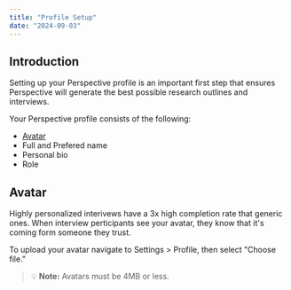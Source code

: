 ```yaml
---
title: "Profile Setup"
date: "2024-09-03"
---
```


## Introduction

Setting up your Perspective profile is an important first step that ensures Perspective will generate the best possible research outlines and interviews.

Your Perspective profile consists of the following:
- [Avatar](#Avatar)
- Full and Prefered name
- Personal bio
- Role

## Avatar
Highly personalized interivews have a 3x high completion rate that generic ones. When interview perticipants see your avatar, they know that it's coming form someone they trust.

To upload your avatar navigate to Settings > Profile, then select "Choose file."

> :bulb: **Note:** Avatars must be 4MB or less.
